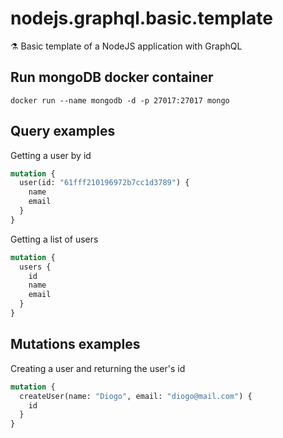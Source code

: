 # nodejs.graphql.basic.template
⚗ Basic template of a NodeJS application with GraphQL

## Run mongoDB docker container
```
docker run --name mongodb -d -p 27017:27017 mongo
```

## Query examples

Getting a user by id

```graphql
mutation {
  user(id: "61fff210196972b7cc1d3789") {
    name
    email
  }
}
```

Getting a list of users

```graphql
mutation {
  users {
    id
    name
    email
  }
}
```

## Mutations examples

Creating a user and returning the user's id

```graphql
mutation {
  createUser(name: "Diogo", email: "diogo@mail.com") {
    id
  }
}
```
